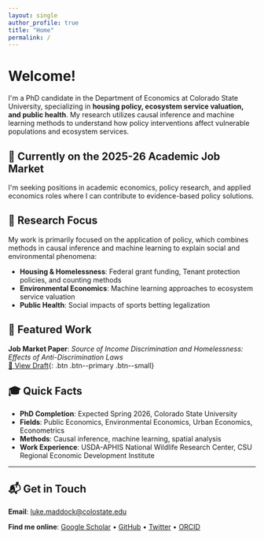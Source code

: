 ```yaml
---
layout: single
author_profile: true
title: "Home"
permalink: /
---
```


# Welcome!

I'm a PhD candidate in the Department of Economics at Colorado State University, specializing in **housing policy, ecosystem service valuation, and public health**. My research utilizes causal inference and machine learning methods to understand how policy interventions affect vulnerable populations and ecosystem services.

## 🎯 Currently on the 2025-26 Academic Job Market

I'm seeking positions in academic economics, policy research, and applied economics roles where I can contribute to evidence-based policy solutions.

## 🔬 Research Focus

My work is primarily focused on the application of policy, which combines methods in causal inference and machine learning to explain social and environmental phenomena:

- **Housing & Homelessness**: Federal grant funding, Tenant protection policies, and counting methods  
- **Environmental Economics**: Machine learning approaches to ecosystem service valuation  
- **Public Health**: Social impacts of sports betting legalization  

## 📄 Featured Work

**Job Market Paper**: *Source of Income Discrimination and Homelessness: Effects of Anti-Discrimination Laws*  
[📄 View Draft](/assets/Maddock_JMP.pdf){: .btn .btn--primary .btn--small}

## 🎓 Quick Facts

- **PhD Completion**: Expected Spring 2026, Colorado State University
- **Fields**: Public Economics, Environmental Economics, Urban Economics, Econometrics
- **Methods**: Causal inference, machine learning, spatial analysis
- **Work Experience**: USDA-APHIS National Wildlife Research Center, CSU Regional Economic Development Institute

---

## 📬 Get in Touch

**Email**: [luke.maddock@colostate.edu](mailto:luke.maddock@colostate.edu)

**Find me online**: [Google Scholar](https://scholar.google.com/citations?user=L5dqWugAAAAJ&hl=en) • [GitHub](https://github.com/L-Maddock) • [Twitter](https://x.com/Luke_Maddock) • [ORCID](https://orcid.org/0000-0001-5701-3425)


